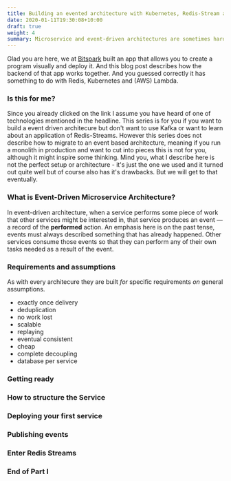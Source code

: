 ```yaml
---
title: Building an evented architecture with Kubernetes, Redis-Stream and Lambda - Part 1
date: 2020-01-11T19:30:08+10:00
draft: true
weight: 4
summary: Microservice and event-driven architectures are sometimes hard to get started with. This mini series will get you off the ground.
---
```


Glad you are here, we at [Bitspark](https://bitspark.de) built an app that allows you to create a program visually and deploy it. 
And this blog post describes how the backend of that app works together. And you guessed correctly it has something to do with Redis, Kubernetes and (AWS) Lambda.

### Is this for me?

Since you already clicked on the link I assume you have heard of one of technologies mentioned in the headline.
This series is for you if you want to build a event driven architecure but don't want to use Kafka or want to learn about an application of Redis-Streams.
However this series does not describe how to migrate to an event based architecture, meaning if you run a monolith in production and want to cut into pieces this is not for you, although it might inspire some thinking. Mind you, what I describe here is not the perfect setup or architecture - it's just the one we used and it turned out quite well but of course also has it's drawbacks. But we will get to that eventually.

### What is Event-Driven Microservice Architecture?

In event-driven architecture, when a service performs some piece of work that other services might be interested in, that service produces an event — a record of the **performed** action. An emphasis here is on the past tense, events must always described something that has already happened. Other services consume those events so that they can perform any of their own tasks needed as a result of the event.

### Requirements and assumptions

As with every architecure they are built *for* specific requirements *on* general assumptions.
- exactly once delivery
- deduplication
- no work lost
- scalable
- replaying
- eventual consistent
- cheap
- complete decoupling
- database per service

### Getting ready

### How to structure the Service

### Deploying your first service

### Publishing events

### Enter Redis Streams

### End of Part I